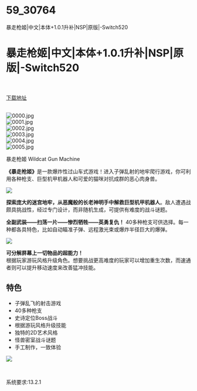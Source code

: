 # 59_30764
暴走枪姬|中文|本体+1.0.1升补|NSP|原版|-Switch520
# 暴走枪姬|中文|本体+1.0.1升补|NSP|原版|-Switch520
 <br/></br>
[下载地址](https://www.switch520.cc/article/30764 "下载地址")
<br/></br>

<p><img title="0000.jpg" src="https://www.switch520.cc/muke_img/2022_05_05_174f40543392e.jpg" alt="0000.jpg"><br>
<img title="0001.jpg" src="https://www.switch520.cc/muke_img/2022_05_05_fa9f921ccf819.jpg" alt="0001.jpg"><br>
<img title="0002.jpg" src="https://www.switch520.cc/muke_img/2022_05_05_f20d0cdd9e8a9.jpg" alt="0002.jpg"><br>
<img title="0003.jpg" src="https://www.switch520.cc/muke_img/2022_05_05_352e4e22db107.jpg" alt="0003.jpg"><br>
<img title="0004.jpg" src="https://www.switch520.cc/muke_img/2022_05_05_add8389365f24.jpg" alt="0004.jpg"><br>
<img title="0005.jpg" src="https://www.switch520.cc/muke_img/2022_05_05_c9210b8b18328.jpg" alt="0005.jpg"></p>
<p>暴走枪姬 Wildcat Gun Machine</p>
<p><strong>《暴走枪姬》</strong>是一款爆炸性过山车式游戏！进入子弹乱射的地牢爬行游戏，你可利用各种枪支、巨型机甲机器人和可爱的猫咪对抗成群的恶心肉身兽。</p>
<p><img src="https://cdn.akamai.steamstatic.com/steam/apps/1288610/extras/Cool-Text.gif?t=1651687115"></p>
<p><strong>探索庞大的迷宫地牢，从恶魔般的长老神明手中解救巨型机甲机器人</strong>。敌人遭遇战颇具挑战性，经过专门设计，而非随机生成，可提供有难度的战斗谜题。</p>
<p><strong>全副武装——扫荡一片——惨烈牺牲——英勇复仇！</strong>&nbsp;40多种枪支可供选择。每一种都各具特色，比如自动瞄准子弹、远程激光束或爆炸半径巨大的爆弹。</p>
<p><img src="https://cdn.akamai.steamstatic.com/steam/apps/1288610/extras/Monster.gif?t=1651687115"></p>
<p><strong>可分解屏幕上一切物品的超能力！</strong><br>
根据玩家游玩风格升级角色。想要挑战更高难度的玩家可以增加重生次数，而速通者则可以提升移动速度来改善猛冲技能。</p>
<h2 class="bb_tag">特色</h2>
<ul class="bb_ul">
<li>子弹乱飞的射击游戏</li>
<li>40多种枪支</li>
<li>史诗定位Boss战斗</li>
<li>根据游玩风格升级技能</li>
<li>独特的2D艺术风格</li>
<li>怪兽密室战斗谜题</li>
<li>手工制作，一致体验</li>
</ul>
<p><img src="https://cdn.akamai.steamstatic.com/steam/apps/1288610/extras/Mechs.gif?t=1651687115"></p>
<p>&nbsp;</p>
<p>系统要求:13.2.1</p>




